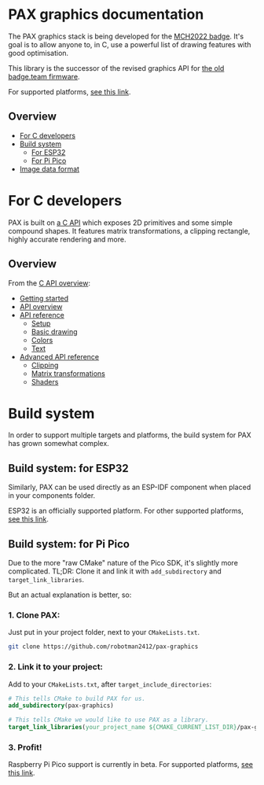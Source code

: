 # PAX graphics documentation

The PAX graphics stack is being developed for the [MCH2022 badge](https://bodge.team/docs/badges/mch2022/).
It's goal is to allow anyone to, in C, use a powerful list of drawing features with good optimisation.

This library is the successor of the revised graphics API for [the old badge.team firmware](https://github.com/badgeteam/ESP32-platform-firmware).

For supported platforms, [see this link](supported-platforms.md).

## Overview
- [For C developers](#for-c-developers)
- [Build system](#build-system)
    - [For ESP32](#build-system-for-esp32)
    - [For Pi Pico](#build-system-for-pi-pico)
- [Image data format](pixelformat.md)



# For C developers

PAX is built on [a C API](c/README.md) which exposes 2D primitives and some simple compound shapes. It features matrix transformations, a clipping rectangle, highly accurate rendering and more.


## Overview

From the [C API overview](c/README.md):
- [Getting started](c/README.md#getting-started)
- [API overview](c/README.md#api-overview)
- [API reference](c/README.md#api-reference)
    - [Setup](c/README.md#api-reference-setup)
    - [Basic drawing](c/README.md#api-reference-basic-drawing)
    - [Colors](c/README.md#api-reference-colors)
    - [Text](c/README.md#api-reference-text)
- [Advanced API reference](c/README.md#api-reference-advanced-features)
    - [Clipping](c/README.md#api-reference-clipping)
    - [Matrix transformations](c/README.md#api-reference-matrix-transformations)
    - [Shaders](c/README.md#api-reference-shaders)



# Build system

In order to support multiple targets and platforms, the build system for PAX has grown somewhat complex.

## Build system: for ESP32

Similarly, PAX can be used directly as an ESP-IDF component when placed in your components folder.

ESP32 is an officially supported platform.
For other supported platforms, [see this link](supported-platforms.md).

## Build system: for Pi Pico

Due to the more "raw CMake" nature of the Pico SDK, it's slightly more complicated.
TL;DR: Clone it and link it with `add_subdirectory` and `target_link_libraries`.

But an actual explanation is better, so:

### 1. Clone PAX:
Just put in your project folder, next to your `CMakeLists.txt`.
```sh
git clone https://github.com/robotman2412/pax-graphics
```

### 2. Link it to your project:
Add to your `CMakeLists.txt`, after `target_include_directories`:
```cmake
# This tells CMake to build PAX for us.
add_subdirectory(pax-graphics)

# This tells CMake we would like to use PAX as a library.
target_link_libraries(your_project_name ${CMAKE_CURRENT_LIST_DIR}/pax-graphics/build/pax_graphics)
```

### 3. Profit!
Raspberry Pi Pico support is currently in beta.
For supported platforms, [see this link](supported-platforms.md).


